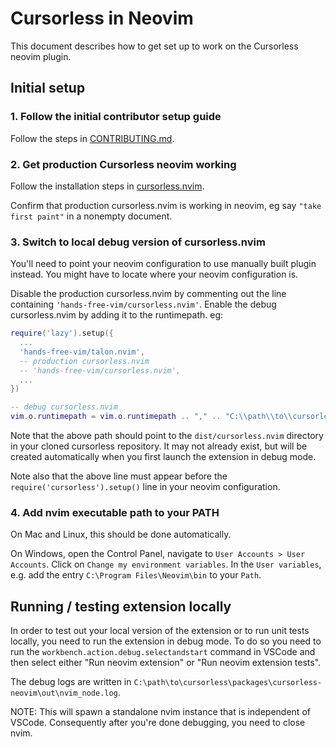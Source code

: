 # Cursorless in Neovim

This document describes how to get set up to work on the Cursorless neovim plugin.

## Initial setup

### 1. Follow the initial contributor setup guide

Follow the steps in [CONTRIBUTING.md](./CONTRIBUTING.md#initial-setup).

### 2. Get production Cursorless neovim working

Follow the installation steps in [cursorless.nvim](https://github.com/hands-free-vim/cursorless.nvim/tree/main#prerequisites).

Confirm that production cursorless.nvim is working in neovim, eg say `"take first paint"` in a nonempty document.

### 3. Switch to local debug version of cursorless.nvim

You'll need to point your neovim configuration to use manually built plugin instead. You might have to locate where your neovim configuration is.

Disable the production cursorless.nvim by commenting out the line containing `'hands-free-vim/cursorless.nvim'`. Enable the debug cursorless.nvim by adding it to the runtimepath. eg:

```lua
require('lazy').setup({
  ...
  'hands-free-vim/talon.nvim',
  -- production cursorless.nvim
  -- 'hands-free-vim/cursorless.nvim',
  ...
})

-- debug cursorless.nvim
vim.o.runtimepath = vim.o.runtimepath .. "," .. "C:\\path\\to\\cursorless\\dist\\cursorless.nvim"
```

Note that the above path should point to the `dist/cursorless.nvim` directory in your cloned cursorless repository. It may not already exist, but will be created automatically when you first launch the extension in debug mode.

Note also that the above line must appear before the `require('cursorless').setup()` line in your neovim configuration.

### 4. Add nvim executable path to your PATH

On Mac and Linux, this should be done automatically.

On Windows, open the Control Panel, navigate to `User Accounts > User Accounts`. Click on `Change my environment variables`. In the `User variables`, e.g. add the entry `C:\Program Files\Neovim\bin` to your `Path`.

## Running / testing extension locally

In order to test out your local version of the extension or to run unit tests locally, you need to run the extension in debug mode. To do so you need to run the `workbench.action.debug.selectandstart` command in VSCode and then select either "Run neovim extension" or "Run neovim extension tests".

The debug logs are written in `C:\path\to\cursorless\packages\cursorless-neovim\out\nvim_node.log`.

NOTE: This will spawn a standalone nvim instance that is independent of VSCode. Consequently after you're done debugging, you need to close nvim.
